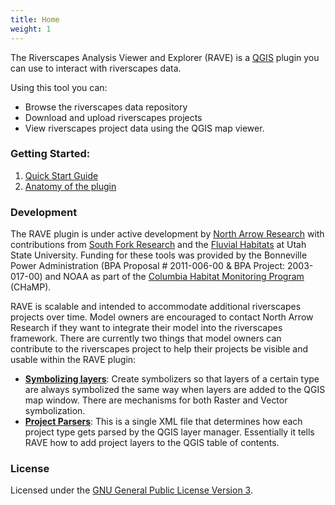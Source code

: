 ```yaml
---
title: Home
weight: 1
---
```


The Riverscapes Analysis Viewer and Explorer (RAVE) is a [QGIS](http://www.qgis.org/en/site/) plugin you can use to interact with riverscapes data.

Using this tool you can:

* Browse the riverscapes data repository
* Download and upload riverscapes projects
* View riverscapes project data using the QGIS map viewer.

### Getting Started: 

1. [Quick Start Guide](quickstart.html)
2. [Anatomy of the plugin](anatomy.html)

### Development

The RAVE plugin is under active development by [North Arrow Research](http://northarrowresearch.com) with contributions from [South Fork Research](http://southforkresearch.org) and the [Fluvial Habitats](http://fluvialhabitats.org) at Utah State University. Funding for these tools was provided by the Bonneville Power Administration (BPA Proposal # 2011-006-00 & BPA Project: 2003-017-00) and NOAA as part of the [Columbia Habitat Monitoring Program](http://www.champmonitoring.org/) (CHaMP).

RAVE is scalable and intended to accommodate additional riverscapes projects over time. Model owners are encouraged to contact North Arrow Research if they want to integrate their model into the riverscapes framework. There are currently two things that model owners can contribute to the riverscapes project to help their projects be visible and usable within the RAVE plugin:

* **[Symbolizing layers](Development/symbolizers.html)**: Create symbolizers so that layers of a certain type are always symbolized the same way when layers are added to the QGIS map window. There are mechanisms for both Raster and Vector symbolization.
* **[Project Parsers](Development/businesslogic.html)**: This is a single XML file that determines how each project type gets parsed by the QGIS layer manager. Essentially it tells RAVE how to add project layers to the QGIS table of contents.

### License

Licensed under the [GNU General Public License Version 3](https://github.com/Riverscapes/RiverscapesToolbar/blob/master/LICENSE).